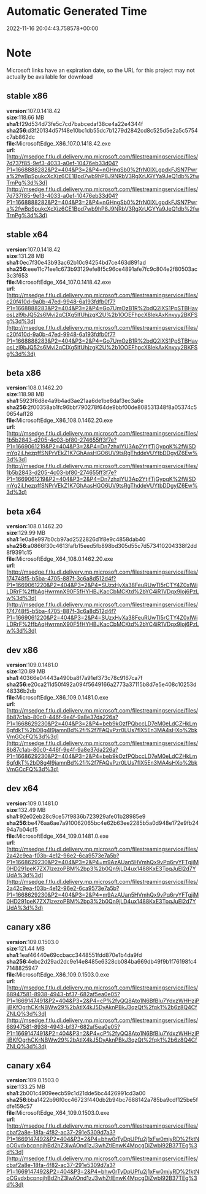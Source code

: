 # Automatic Generated Time
2022-11-16 20:04:43.758578+00:00

# Note
Microsoft links have an expiration date, so the URL for this project may not actually be available for download

## stable x86
**version**:107.0.1418.42  
**size**:118.66 MB  
**sha1**:f29d534d73fe5c7cd7babcedaf38ce4a22e4344f  
**sha256**:d3f20134d57f48e10bc1db55dc7b1279d2842cd8c525d5e2a5c5754c7ab862dc  
**file**:MicrosoftEdge_X86_107.0.1418.42.exe  
**url**:[http://msedge.f.tlu.dl.delivery.mp.microsoft.com/filestreamingservice/files/7d737f85-9ef3-4033-a0ef-10476eb33d04?P1=1668888282&P2=404&P3=2&P4=nGHngSb0%2frN0lXLgpdkFJSN7Pwra%2fwBpSpukcXcXjz6CE1Bpd7wb9hP8J9NRbV3RgXrUGYYa9JeQ1db%2fwTrnPg%3d%3d](http://msedge.f.tlu.dl.delivery.mp.microsoft.com/filestreamingservice/files/7d737f85-9ef3-4033-a0ef-10476eb33d04?P1=1668888282&P2=404&P3=2&P4=nGHngSb0%2frN0lXLgpdkFJSN7Pwra%2fwBpSpukcXcXjz6CE1Bpd7wb9hP8J9NRbV3RgXrUGYYa9JeQ1db%2fwTrnPg%3d%3d)  

## stable x64
**version**:107.0.1418.42  
**size**:131.28 MB  
**sha1**:0ec7f30e43b93ac62b10c94254bd7ce463d891ad  
**sha256**:eee11c71ee1c673b93129efe8f5c96ce4891afe7fc9c804e2f80503ac3c3f653  
**file**:MicrosoftEdge_X64_107.0.1418.42.exe  
**url**:[http://msedge.f.tlu.dl.delivery.mp.microsoft.com/filestreamingservice/files/c20f410d-9a0b-47ed-9948-6a193fdfb0f7?P1=1668888283&P2=404&P3=2&P4=Go7UmOzB1R%2bdQ2lXS1PpSTBHavosLzl9bJQ52s6Mvi2qCIXg5IfUhjzgK2U%2b1OOEFhpcX8lekAxKnvyy2BKFSg%3d%3d](http://msedge.f.tlu.dl.delivery.mp.microsoft.com/filestreamingservice/files/c20f410d-9a0b-47ed-9948-6a193fdfb0f7?P1=1668888283&P2=404&P3=2&P4=Go7UmOzB1R%2bdQ2lXS1PpSTBHavosLzl9bJQ52s6Mvi2qCIXg5IfUhjzgK2U%2b1OOEFhpcX8lekAxKnvyy2BKFSg%3d%3d)  

## beta x86
**version**:108.0.1462.20  
**size**:118.98 MB  
**sha1**:5923f6d8e4a9b4ad3ae21aa6de1be8daf3ec3a6e  
**sha256**:2f00358ab1fc96bbf790278f64de9bbf00de808531348f8a05374c50654aff28  
**file**:MicrosoftEdge_X86_108.0.1462.20.exe  
**url**:[http://msedge.f.tlu.dl.delivery.mp.microsoft.com/filestreamingservice/files/1b5b2843-d205-4c03-bf80-274655ff3f7e?P1=1669061219&P2=404&P3=2&P4=Dn7zhxlYU3Ap2YtjfTjGypqK%2fWSDmYq2iLhezpffSNPrVEkZ1K7GhAasHGO6UV9tsRgThddeVUYtbDDgylZ6Ew%3d%3d](http://msedge.f.tlu.dl.delivery.mp.microsoft.com/filestreamingservice/files/1b5b2843-d205-4c03-bf80-274655ff3f7e?P1=1669061219&P2=404&P3=2&P4=Dn7zhxlYU3Ap2YtjfTjGypqK%2fWSDmYq2iLhezpffSNPrVEkZ1K7GhAasHGO6UV9tsRgThddeVUYtbDDgylZ6Ew%3d%3d)  

## beta x64
**version**:108.0.1462.20  
**size**:129.99 MB  
**sha1**:1e0a8e997b0cb97ad2522826d1f8e9c4858dab40  
**sha256**:a0866f30c4613fafb15eed5fb898bd305d55c7d573410204338f2dd8f9391c15  
**file**:MicrosoftEdge_X64_108.0.1462.20.exe  
**url**:[http://msedge.f.tlu.dl.delivery.mp.microsoft.com/filestreamingservice/files/174748f5-b5ba-4705-887f-3c6a8d512d4f?P1=1669061220&P2=404&P3=2&P4=SUzxHyXa38FeuRUwTl5rCTY4Z0xIWiLDRrF%2ffbAqHwrmnX90F5fHYHBJKacCbMCKtd%2bYC4iR1VDqx9Ioj6PzLw%3d%3d](http://msedge.f.tlu.dl.delivery.mp.microsoft.com/filestreamingservice/files/174748f5-b5ba-4705-887f-3c6a8d512d4f?P1=1669061220&P2=404&P3=2&P4=SUzxHyXa38FeuRUwTl5rCTY4Z0xIWiLDRrF%2ffbAqHwrmnX90F5fHYHBJKacCbMCKtd%2bYC4iR1VDqx9Ioj6PzLw%3d%3d)  

## dev x86
**version**:109.0.1481.0  
**size**:120.89 MB  
**sha1**:40366e04443a490ba8f7a91ef373c78c9167ca7f  
**sha256**:e20ca211d50f492a094f5649166a2773a37115b8d7e5e408c10253d48336b2db  
**file**:MicrosoftEdge_X86_109.0.1481.0.exe  
**url**:[http://msedge.f.tlu.dl.delivery.mp.microsoft.com/filestreamingservice/files/8b87c1ab-80c0-446f-9e4f-9a8e37da226a?P1=1668629230&P2=404&P3=2&P4=beb9kOzfPQbccLD7eM0eLdCZHkLm6gfdkT%2bD8g4I9jamnBd%2fi%2f7FAQvPzr0LUs7flX5En3MA4sHXo%2bkVmGCcFQ%3d%3d](http://msedge.f.tlu.dl.delivery.mp.microsoft.com/filestreamingservice/files/8b87c1ab-80c0-446f-9e4f-9a8e37da226a?P1=1668629230&P2=404&P3=2&P4=beb9kOzfPQbccLD7eM0eLdCZHkLm6gfdkT%2bD8g4I9jamnBd%2fi%2f7FAQvPzr0LUs7flX5En3MA4sHXo%2bkVmGCcFQ%3d%3d)  

## dev x64
**version**:109.0.1481.0  
**size**:132.49 MB  
**sha1**:92e02eb28c9ce57f9836b723929afe01b28985e9  
**sha256**:be476aa6ae7a910062065bc4e62b63ee2285b5a0d948e172e9fb2494a7b04cf5  
**file**:MicrosoftEdge_X64_109.0.1481.0.exe  
**url**:[http://msedge.f.tlu.dl.delivery.mp.microsoft.com/filestreamingservice/files/2a42c9ea-f03b-4e12-96e2-6ca9573e7a5b?P1=1668629230&P2=404&P3=2&P4=m9AzAUan5HVmhQx9vPq6ryYFTgjiM0HD291peK7ZX7IzezoPBM%2bp3%2b0Qn9jLD4ux1488KxE3TpqJuEl2d7YUdA%3d%3d](http://msedge.f.tlu.dl.delivery.mp.microsoft.com/filestreamingservice/files/2a42c9ea-f03b-4e12-96e2-6ca9573e7a5b?P1=1668629230&P2=404&P3=2&P4=m9AzAUan5HVmhQx9vPq6ryYFTgjiM0HD291peK7ZX7IzezoPBM%2bp3%2b0Qn9jLD4ux1488KxE3TpqJuEl2d7YUdA%3d%3d)  

## canary x86
**version**:109.0.1503.0  
**size**:121.44 MB  
**sha1**:1eaf46440e69ccbacc3448551fdd870e1b4da9fd  
**sha256**:4ebc2d29ad2dc9e14e8485e6328cb084ba669db49f9b1f76198fc47148825947  
**file**:MicrosoftEdge_X86_109.0.1503.0.exe  
**url**:[http://msedge.f.tlu.dl.delivery.mp.microsoft.com/filestreamingservice/files/68947581-8938-4943-bf37-682af5ea0e05?P1=1669147491&P2=404&P3=2&P4=cP%2fyQQ8Ato1N6BfBlu7YdxzWHHzjPjjBKfOgrhCKrNBWw29%2bAtlX4kJ5DyAknPBkJ3qzQt%2fqk1%2b6z8Q4CfZNLQ%3d%3d](http://msedge.f.tlu.dl.delivery.mp.microsoft.com/filestreamingservice/files/68947581-8938-4943-bf37-682af5ea0e05?P1=1669147491&P2=404&P3=2&P4=cP%2fyQQ8Ato1N6BfBlu7YdxzWHHzjPjjBKfOgrhCKrNBWw29%2bAtlX4kJ5DyAknPBkJ3qzQt%2fqk1%2b6z8Q4CfZNLQ%3d%3d)  

## canary x64
**version**:109.0.1503.0  
**size**:133.25 MB  
**sha1**:2b001c4909eecb59c1d21dde5bc4426991cd3a00  
**sha256**:bba1422b96f0cc46723f440db2b94bc7688142a785ba9cdf125be5fdfe159c57  
**file**:MicrosoftEdge_X64_109.0.1503.0.exe  
**url**:[http://msedge.f.tlu.dl.delivery.mp.microsoft.com/filestreamingservice/files/cbaf2a8e-18fa-4f82-ac37-291e5309d7a3?P1=1669147492&P2=404&P3=2&P4=bhw0rTyDpUPfu2j1xFw0mjyRD%2fktNoCGvdxbcpnqjhBd2hZ3lwAOnd1zJ3whZtlEnwK4MpcgDiZwbI92B37TEg%3d%3d](http://msedge.f.tlu.dl.delivery.mp.microsoft.com/filestreamingservice/files/cbaf2a8e-18fa-4f82-ac37-291e5309d7a3?P1=1669147492&P2=404&P3=2&P4=bhw0rTyDpUPfu2j1xFw0mjyRD%2fktNoCGvdxbcpnqjhBd2hZ3lwAOnd1zJ3whZtlEnwK4MpcgDiZwbI92B37TEg%3d%3d)  

